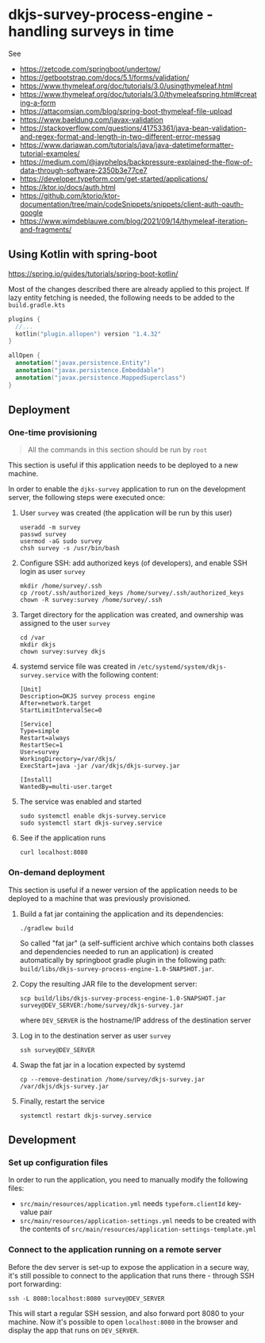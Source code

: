 # dkjs-survey-process-engine - handling surveys in time

See

* https://zetcode.com/springboot/undertow/
* https://getbootstrap.com/docs/5.1/forms/validation/
* https://www.thymeleaf.org/doc/tutorials/3.0/usingthymeleaf.html
* https://www.thymeleaf.org/doc/tutorials/3.0/thymeleafspring.html#creating-a-form
* https://attacomsian.com/blog/spring-boot-thymeleaf-file-upload
* https://www.baeldung.com/javax-validation
* https://stackoverflow.com/questions/41753361/java-bean-validation-and-regex-format-and-length-in-two-different-error-messag
* https://www.dariawan.com/tutorials/java/java-datetimeformatter-tutorial-examples/
* https://medium.com/@jayphelps/backpressure-explained-the-flow-of-data-through-software-2350b3e77ce7
* https://developer.typeform.com/get-started/applications/
* https://ktor.io/docs/auth.html
* https://github.com/ktorio/ktor-documentation/tree/main/codeSnippets/snippets/client-auth-oauth-google
* https://www.wimdeblauwe.com/blog/2021/09/14/thymeleaf-iteration-and-fragments/
 
## Using Kotlin with spring-boot

https://spring.io/guides/tutorials/spring-boot-kotlin/

Most of the changes described there are already applied to this project. If lazy entity fetching
is needed, the following needs to be added to the `build.gradle.kts`

```kotlin
plugins {
  //...
  kotlin("plugin.allopen") version "1.4.32"
}

allOpen {
  annotation("javax.persistence.Entity")
  annotation("javax.persistence.Embeddable")
  annotation("javax.persistence.MappedSuperclass")
}
```
## Deployment

### One-time provisioning
   
   > All the commands in this section should be run by `root`

This section is useful if this application needs to be deployed to a new machine.

In order to enable the `djks-survey` application to run on the development server,
the following steps were executed once:
1. User `survey` was created (the application will be run by this user)
   ```
   useradd -m survey
   passwd survey
   usermod -aG sudo survey
   chsh survey -s /usr/bin/bash
   ```
2. Configure SSH: add authorized keys (of developers), and enable SSH login as user `survey`
   ```
   mkdir /home/survey/.ssh
   cp /root/.ssh/authorized_keys /home/survey/.ssh/authorized_keys
   chown -R survey:survey /home/survey/.ssh
   ```
3. Target directory for the application was created, and ownership was assigned to the user `survey`
   ```
   cd /var
   mkdir dkjs
   chown survey:survey dkjs
   ```
4. systemd service file was created in `/etc/systemd/system/dkjs-survey.service` with the following content:
    ```
    [Unit]
    Description=DKJS survey process engine
    After=network.target
    StartLimitIntervalSec=0

    [Service]
    Type=simple
    Restart=always
    RestartSec=1
    User=survey
    WorkingDirectory=/var/dkjs/
    ExecStart=java -jar /var/dkjs/dkjs-survey.jar

    [Install]
    WantedBy=multi-user.target
    ```
5. The service was enabled and started
   ```
   sudo systemctl enable dkjs-survey.service
   sudo systemctl start dkjs-survey.service
   ```
6. See if the application runs
   ```
   curl localhost:8080
   ```

### On-demand deployment
This section is useful if a newer version of the application needs to be deployed to a machine that was previously provisioned.

1. Build a fat jar containing the application and its dependencies:
    ```
   ./gradlew build
   ```
   So called "fat jar" (a self-sufficient archive which contains both classes and dependencies
needed to run an application) is created automatically by springboot gradle plugin
in the following path: `build/libs/dkjs-survey-process-engine-1.0-SNAPSHOT.jar`.

2. Copy the resulting JAR file to the development server:
    ```
   scp build/libs/dkjs-survey-process-engine-1.0-SNAPSHOT.jar survey@DEV_SERVER:/home/survey/dkjs-survey.jar
   ```
   where `DEV_SERVER` is the hostname/IP address of the destination server

3. Log in to the destination server as user `survey`
   ```
   ssh survey@DEV_SERVER
   ```

4. Swap the fat jar in a location expected by systemd
   ```
   cp --remove-destination /home/survey/dkjs-survey.jar /var/dkjs/dkjs-survey.jar
   ```

5. Finally, restart the service
   ```
   systemctl restart dkjs-survey.service
   ```

## Development

### Set up configuration files
In order to run the application, you need to manually modify the following files:
- `src/main/resources/application.yml` needs `typeform.clientId` key-value pair
- `src/main/resources/application-settings.yml` needs to be created with the contents of `src/main/resources/application-settings-template.yml`

### Connect to the application running on a remote server
Before the dev server is set-up to expose the application in a secure way,
it's still possible to connect to the application that runs there - through SSH port forwarding:
```
ssh -L 8080:localhost:8080 survey@DEV_SERVER
```
This will start a regular SSH session, and also forward port 8080 to your machine.
Now it's possible to open `localhost:8080` in the browser and display the app that runs on `DEV_SERVER`.

